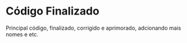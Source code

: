 # Código Finalizado

Principal código, finalizado, corrigido e aprimorado, adcionando mais nomes e etc.

